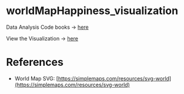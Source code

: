 # worldMapHappiness_visualization
 
Data Analysis Code books -> [here](https://github.com/OB-0ne/worldHappinessAnalysis_comparingWHR)

View the Visualization -> [here](https://ob-0ne.github.io/worldMapHappiness_visualization/)

# References

* World Map SVG: [https://simplemaps.com/resources/svg-world](https://simplemaps.com/resources/svg-world)
